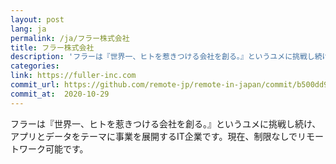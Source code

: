 ```yaml
---
layout: post
lang: ja
permalink: /ja/フラー株式会社
title: フラー株式会社
description: 'フラーは『世界一、ヒトを惹きつける会社を創る。』というユメに挑戦し続け、アプリとデータをテーマに事業を展開するIT企業です。現在、制限なしでリモートワーク可能です。'
categories: 
link: https://fuller-inc.com
commit_url: https://github.com/remote-jp/remote-in-japan/commit/b500dd93cf3afa2f928a410fa12fe17d6456e2fe
commit_at:  2020-10-29
---
```


<p>フラーは『世界一、ヒトを惹きつける会社を創る。』というユメに挑戦し続け、アプリとデータをテーマに事業を展開するIT企業です。現在、制限なしでリモートワーク可能です。</p>
